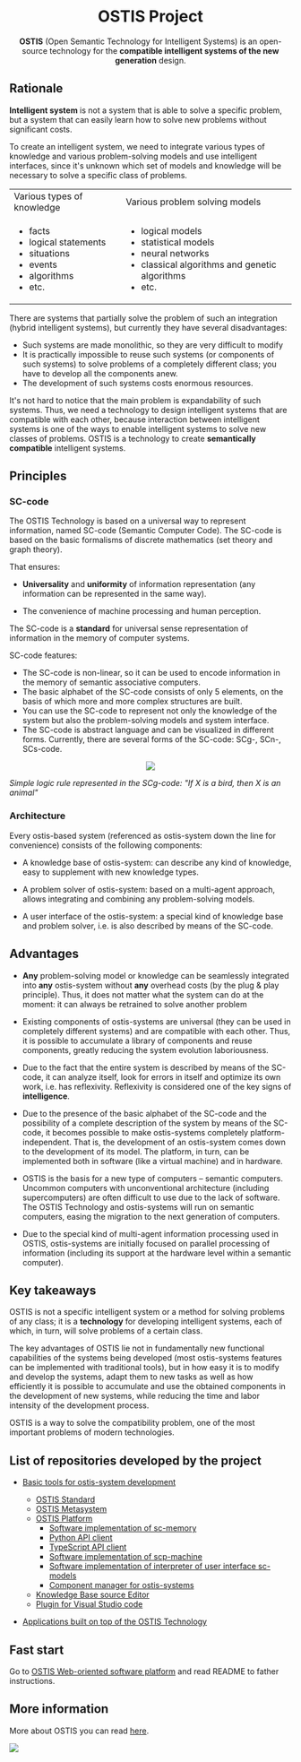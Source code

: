 <h1 align=center> OSTIS Project </h1>

<p align="center">
  <b>OSTIS</b> (Open Semantic Technology for Intelligent Systems) is an open-source technology for the <b>compatible intelligent systems of the new generation</b> design. <br>

</p>

## Rationale

**Intelligent system** is not a system that is able to solve a specific problem, but a system that can easily learn how to solve new problems without significant costs.

To create an intelligent system, we need to integrate various types of knowledge and various problem-solving models and use intelligent interfaces, since it's unknown which set of models and knowledge will be necessary to solve a specific class of problems.
<p align="center">
<table>
  <tr>
    <td>Various types of knowledge</td>
    <td>Various problem solving models</td>
  </tr>
  <tr>
    <td>
    <ul>
      <li>facts</li>
      <li>logical statements</li>
      <li>situations</li>
      <li>events</li>
      <li>algorithms</li>
      <li>etc.</li>
    </ul>
    </td>
    <td>
      <ul>
         <li>logical models</li>
         <li>statistical models</li>
         <li>neural networks</li>
         <li>classical algorithms and genetic algorithms</li>
         <li>etc.</li>
      </ul>
    </td>
  </tr>
 </table>
</p>

There are systems that partially solve the problem of such an integration (hybrid intelligent systems), but currently they have several disadvantages:

- Such systems are made monolithic, so they are very difficult to modify
- It is practically impossible to reuse such systems (or components of such systems) to solve problems of a completely different class; you have to develop all the components anew.
- The development of such systems costs enormous resources.

It's not hard to notice that the main problem is expandability of such systems. Thus, we need a technology to design intelligent systems that are compatible with each other, because interaction between intelligent systems is one of the ways to enable intelligent systems to solve new classes of problems. OSTIS is a technology to create **semantically compatible** intelligent systems.

## Principles

### **SC-code**

The OSTIS Technology is based on a universal way to represent information, named SC-code (Semantic Computer Code). The SC-code is based on the basic formalisms of discrete mathematics (set theory and graph theory).

That ensures:

- **Universality** and **uniformity** of information representation (any information can be represented in the same way).

- The convenience of machine processing and human perception.

The SC-code is a **standard** for universal sense representation of information in the memory of computer systems.

SC-code features:

- The SC-code is non-linear, so it can be used to encode information in the memory of semantic associative computers.
- The basic alphabet of the SC-code consists of only 5 elements, on the basis of which more and more complex structures are built.
- You can use the SC-code to represent not only the knowledge of the system but also the problem-solving models and system interface.
- The SC-code is abstract language and can be visualized in different forms. Currently, there are several forms of the SC-code: SCg-, SCn-, SCs-code.

<p align="center">
  <img src="https://github.com/ostis-ai/.github/blob/main/profile/scg-logic-rule.jpeg?raw=true"/>
</p>

*Simple logic rule represented in the SCg-code: "If X is a bird, then X is an animal"*

### **Architecture**

Every ostis-based system (referenced as ostis-system down the line for convenience) consists of the following components:

- A knowledge base of ostis-system: can describe any kind of knowledge, easy to supplement with new knowledge types.

- A problem solver of ostis-system: based on a multi-agent approach, allows integrating and combining any problem-solving models.

- A user interface of the ostis-system: a special kind of knowledge base and problem solver, i.e. is also described by means of the SC-code.

## Advantages

- **Any** problem-solving model or knowledge can be seamlessly integrated into **any** ostis-system without **any** overhead costs (by the plug & play principle). Thus, it does not matter what the system can do at the moment: it can always be retrained to solve another problem

- Existing components of ostis-systems are universal (they can be used in completely different systems) and are compatible with each other. Thus, it is possible to accumulate a library of components and reuse components, greatly reducing the system evolution laboriousness.

- Due to the fact that the entire system is described by means of the SC-code, it can analyze itself, look for errors in itself and optimize its own work, i.e. has reflexivity. Reflexivity is considered one of the key signs of **intelligence**.

- Due to the presence of the basic alphabet of the SC-code and the possibility of a complete description of the system by means of the SC-code, it becomes possible to make ostis-systems completely platform-independent. That is, the development of an ostis-system comes down to the development of its model. The platform, in turn, can be implemented both in software (like a virtual machine) and in hardware.

- OSTIS is the basis for a new type of computers – semantic computers. Uncommon computers with unconventional architecture (including supercomputers) are often difficult to use due to the lack of software. The OSTIS Technology and ostis-systems will run on semantic computers, easing the migration to the next generation of computers.

- Due to the special kind of multi-agent information processing used in OSTIS, ostis-systems are initially focused on parallel processing of information (including its support at the hardware level within a semantic computer).

## Key takeaways

OSTIS is not a specific intelligent system or a method for solving problems of any class; it is a **technology** for developing intelligent systems, each of which, in turn, will solve problems of a certain class.

The key advantages of OSTIS lie not in fundamentally new functional capabilities of the systems being developed (most ostis-systems features can be implemented with traditional tools), but in how easy it is to modify and develop the systems, adapt them to new tasks as well as how efficiently it is possible to accumulate and use the obtained components in the development of new systems, while reducing the time and labor intensity of the development process.

OSTIS is a way to solve the compatibility problem, one of the most important problems of modern technologies.

## List of repositories developed by the project

- [Basic tools for ostis-system development](https://github.com/ostis-ai)
  - [OSTIS Standard](https://github.com/ostis-ai/ostis-standard)
  - [OSTIS Metasystem](https://github.com/ostis-ai/ims.ostis.kb)
  - [OSTIS Platform](https://github.com/ostis-ai/ostis-web-platform)
    - [Software implementation of sc-memory](https://github.com/ostis-ai/sc-machine)
    - [Python API client](https://github.com/ostis-ai/py-sc-client)
    - [TypeScript API client](https://github.com/ostis-ai/ts-sc-client)
    - [Software implementation of scp-machine](https://github.com/ostis-ai/scp-machine)
    - [Software implementation of interpreter of user interface sc-models](https://github.com/ostis-ai/sc-web)
    - [Component manager for ostis-systems](https://github.com/ostis-ai/sc-component-manager)
  - [Knowledge Base source Editor](https://github.com/ostis-ai/kbe)
  - [Plugin for Visual Studio code](https://github.com/ostis-dev/vs-code-ostis)

- [Applications built on top of the OSTIS Technology](https://github.com/ostis-apps)

## Fast start

Go to [OSTIS Web-oriented software platform](https://github.com/ostis-ai/ostis-web-platform) and read README to father instructions.

## More information

More about OSTIS you can read [here](https://libeldoc.bsuir.by/handle/123456789/51151).

[![](https://img.shields.io/badge/YouTube-FF0000?style=for-the-badge&logo=youtube&logoColor=white)](https://www.youtube.com/channel/UCjSsaMx_DmA_LEnG4Rzadpw)
